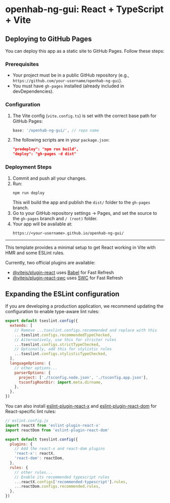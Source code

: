 # openhab-ng-gui: React + TypeScript + Vite

## Deploying to GitHub Pages

You can deploy this app as a static site to GitHub Pages. Follow these steps:

### Prerequisites
- Your project must be in a public GitHub repository (e.g., `https://github.com/your-username/openhab-ng-gui`).
- You must have `gh-pages` installed (already included in devDependencies).

### Configuration
1. The Vite config (`vite.config.ts`) is set with the correct base path for GitHub Pages:
   ```js
   base: '/openhab-ng-gui/', // repo name
   ```
2. The following scripts are in your `package.json`:
   ```json
   "predeploy": "npm run build",
   "deploy": "gh-pages -d dist"
   ```

### Deployment Steps
1. Commit and push all your changes.
2. Run:
   ```sh
   npm run deploy
   ```
   This will build the app and publish the `dist/` folder to the `gh-pages` branch.
3. Go to your GitHub repository settings → Pages, and set the source to the `gh-pages` branch and `/ (root)` folder.
4. Your app will be available at:
   ```
   https://<your-username>.github.io/openhab-ng-gui/
   ```

---

This template provides a minimal setup to get React working in Vite with HMR and some ESLint rules.

Currently, two official plugins are available:

- [@vitejs/plugin-react](https://github.com/vitejs/vite-plugin-react/blob/main/packages/plugin-react/README.md) uses [Babel](https://babeljs.io/) for Fast Refresh
- [@vitejs/plugin-react-swc](https://github.com/vitejs/vite-plugin-react-swc) uses [SWC](https://swc.rs/) for Fast Refresh

## Expanding the ESLint configuration

If you are developing a production application, we recommend updating the configuration to enable type-aware lint rules:

```js
export default tseslint.config({
  extends: [
    // Remove ...tseslint.configs.recommended and replace with this
    ...tseslint.configs.recommendedTypeChecked,
    // Alternatively, use this for stricter rules
    ...tseslint.configs.strictTypeChecked,
    // Optionally, add this for stylistic rules
    ...tseslint.configs.stylisticTypeChecked,
  ],
  languageOptions: {
    // other options...
    parserOptions: {
      project: ['./tsconfig.node.json', './tsconfig.app.json'],
      tsconfigRootDir: import.meta.dirname,
    },
  },
})
```

You can also install [eslint-plugin-react-x](https://github.com/Rel1cx/eslint-react/tree/main/packages/plugins/eslint-plugin-react-x) and [eslint-plugin-react-dom](https://github.com/Rel1cx/eslint-react/tree/main/packages/plugins/eslint-plugin-react-dom) for React-specific lint rules:

```js
// eslint.config.js
import reactX from 'eslint-plugin-react-x'
import reactDom from 'eslint-plugin-react-dom'

export default tseslint.config({
  plugins: {
    // Add the react-x and react-dom plugins
    'react-x': reactX,
    'react-dom': reactDom,
  },
  rules: {
    // other rules...
    // Enable its recommended typescript rules
    ...reactX.configs['recommended-typescript'].rules,
    ...reactDom.configs.recommended.rules,
  },
})
```
